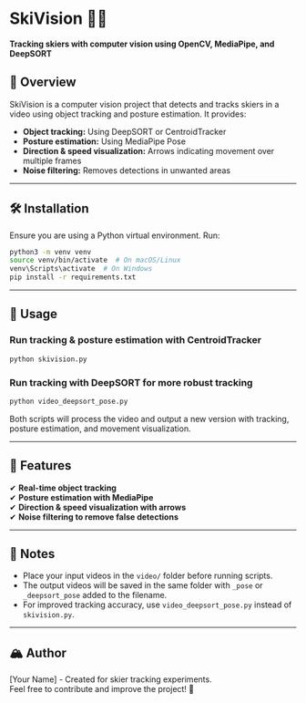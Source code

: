 # SkiVision 🎿👀  
**Tracking skiers with computer vision using OpenCV, MediaPipe, and DeepSORT**  

## 📌 Overview  
SkiVision is a computer vision project that detects and tracks skiers in a video using object tracking and posture estimation. It provides:  
- **Object tracking:** Using DeepSORT or CentroidTracker  
- **Posture estimation:** Using MediaPipe Pose  
- **Direction & speed visualization:** Arrows indicating movement over multiple frames  
- **Noise filtering:** Removes detections in unwanted areas  

---

## 🛠️ Installation  
Ensure you are using a Python virtual environment. Run:  

```sh
python3 -m venv venv
source venv/bin/activate  # On macOS/Linux
venv\Scripts\activate  # On Windows
pip install -r requirements.txt
```

---

## 🎥 Usage  
### **Run tracking & posture estimation with CentroidTracker**  
```sh
python skivision.py
```
### **Run tracking with DeepSORT for more robust tracking**  
```sh
python video_deepsort_pose.py
```

Both scripts will process the video and output a new version with tracking, posture estimation, and movement visualization.

---

## 🎯 Features  
✔ **Real-time object tracking**  
✔ **Posture estimation with MediaPipe**  
✔ **Direction & speed visualization with arrows**  
✔ **Noise filtering to remove false detections**  

---

## 📌 Notes  
- Place your input videos in the `video/` folder before running scripts.  
- The output videos will be saved in the same folder with `_pose` or `_deepsort_pose` added to the filename.  
- For improved tracking accuracy, use `video_deepsort_pose.py` instead of `skivision.py`.  

---

## 🏔️ Author  
[Your Name] - Created for skier tracking experiments.  
Feel free to contribute and improve the project! 🚀  
